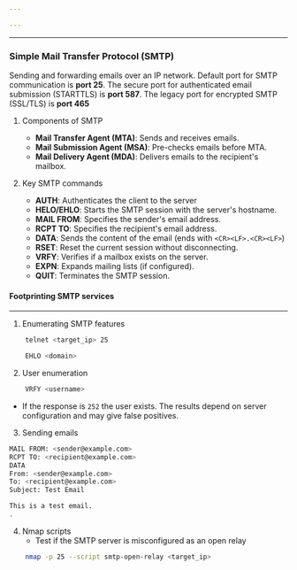```yaml
---

---
```

---
### Simple Mail Transfer Protocol (SMTP)

Sending and forwarding emails over an IP network. Default port for SMTP communication is **port 25**. The secure port for authenticated email submission (STARTTLS) is **port 587**. The legacy port for encrypted SMTP (SSL/TLS) is **port 465**

1. Components of SMTP
	- **Mail Transfer Agent (MTA)**: Sends and receives emails.
	- **Mail Submission Agent (MSA)**: Pre-checks emails before MTA.
	- **Mail Delivery Agent (MDA)**: Delivers emails to the recipient's mailbox.

2. Key SMTP commands
	- **AUTH**: Authenticates the client to the server
	- **HELO/EHLO**: Starts the SMTP session with the server's hostname.
	- **MAIL FROM**: Specifies the sender's email address.
	- **RCPT TO**: Specifies the recipient's email address.
	- **DATA**: Sends the content of the email (ends with `<CR><LF>.<CR><LF>`)
	- **RSET**: Reset the current session without disconnecting.
	- **VRFY**: Verifies if a mailbox exists on the server.
	- **EXPN**: Expands mailing lists (if configured).
	- **QUIT**: Terminates the SMTP session.

#### Footprinting SMTP services
---
1. Enumerating SMTP features
```bash
	telnet <target_ip> 25
```

```bash
	EHLO <domain>
```

2. User enumeration
```bash
	VRFY <username>
```
- If the response is `252` the user exists. The results depend on server configuration and may give false positives.

3. Sending emails
```bash
MAIL FROM: <sender@example.com> 
RCPT TO: <recipient@example.com> 
DATA 
From: <sender@example.com> 
To: <recipient@example.com> 
Subject: Test Email 

This is a test email. 
.
```

4. Nmap scripts
	- Test if the SMTP server is misconfigured as an open relay
```bash
	nmap -p 25 --script smtp-open-relay <target_ip>
```
